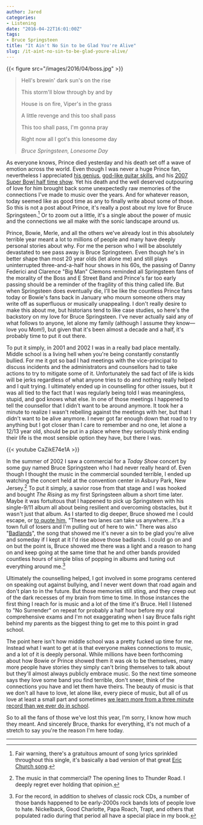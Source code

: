 ```yaml
---
author: Jared
categories:
- Listening
date: "2016-04-22T16:01:00Z"
tags:
- Bruce Springsteen
title: "It Ain't No Sin to be Glad You're Alive"
slug: /it-aint-no-sin-to-be-glad-youre-alive/
---
```


{{< figure src="/images/2016/04/boss.jpg" >}}

> Hell's brewin' dark sun's on the rise
>
> This storm'll blow through by and by
>
> House is on fire, Viper's in the grass
>
> A little revenge and this too shall pass
>
> This too shall pass, I'm gonna pray
>
> Right now all I got's this lonesome day
>
> <cite>Bruce Springsteen, Lonesome Day</cite>

As everyone knows, Prince died yesterday and his death set off a wave of emotion across the world. Even though I was never a huge Prince fan, nevertheless I appreciated [his genius](https://www.youtube.com/watch?v=NFXZNt4oLkE), [god-like guitar skills](https://www.youtube.com/watch?v=6SFNW5F8K9Y), and his [2007 Super Bowl half time show](http://deadspin.com/lets-watch-princes-super-bowl-halftime-show-the-best-w-1772302774). Yet his death and the well deserved outpouring of love for him brought back some unexpectedly raw memories of the connections I've made to music over the years. And for whatever reason, today seemed like as good time as any to finally write about some of those. So this is not a post about Prince, it's really a post about my love for Bruce Springsteen.[^1] Or to zoom out a little, it's a single about the power of music and the connections we all make with the sonic landscape around us.

Prince, Bowie, Merle, and all the others we've already lost in this absolutely terrible year meant a lot to millions of people and many have deeply personal stories about why. For me the person who I will be absolutely devastated to see pass away is Bruce Springsteen. Even though he's in better shape than most 20 year olds (let alone me) and still plays uninterrupted three-and-a-half hour shows in his 60s, the passing of Danny Federici and Clarence "Big Man" Clemons reminded all Springsteen fans of the morality of the Boss and E Street Band and Prince's far too early passing should be a reminder of the fragility of this thing called life. But when Springsteen does eventually die, I'll be like the countless Prince fans today or Bowie's fans back in January who mourn someone others may write off as superfluous or musically unappealing. I don't really desire to make this about me, but historians tend to like case studies, so here's the backstory on my love for Bruce Springsteen. I've never actually said any of what follows to anyone, let alone my family (although I assume they know—love you Mom!), but given that it's been almost a decade and a half, it's probably time to put it out there.

To put it simply, in 2001 and 2002 I was in a really bad place mentally. Middle school is a living hell when you're being constantly constantly bullied. For me it got so bad I had meetings with the vice-principal to discuss incidents and the administrators and counsellors had to take actions to try to mitigate some of it. Unfortunately the sad fact of life is kids will be jerks regardless of what anyone tries to do and nothing really helped and I quit trying. I ultimately ended up in counselling for other issues, but it was all tied to the fact that I was regularly being told I was meaningless, stupid, and god knows what else. In one of those meetings I happened to tell the counsellor that I didn't want to be around anymore. It took her a minute to realize I wasn't rebelling against the meetings with her, but that I didn't want to be alive anymore. I never got far enough down that road to try anything but I got closer than I care to remember and no one, let alone a 12/13 year old, should be put in a place where they seriously think ending their life is the most sensible option they have, but there I was.

{{< youtube CaZikE74e1A >}}

In the summer of 2002 I saw a commercial for a *Today Show* concert by some guy named Bruce Springsteen who I had never really heard of. Even though I thought the music in the commercial sounded terrible, I ended up watching the concert held at the convention center in Asbury Park, New Jersey.[^2] To put it simply, a savior rose from that stage and I was hooked and bought *The Rising* as my first Springsteen album a short time later. Maybe it was fortuitous that I happened to pick up Springsteen with his single-9/11 album all about being resilient and overcoming obstacles, but it wasn't just that album. As I started to dig deeper, Bruce showed me I could escape, or [to quote him](https://www.youtube.com/watch?v=733lnFy9w-c), "These two lanes can take us anywhere…It's a town full of losers and I'm pulling out of here to win." There was also "[Badlands](https://www.youtube.com/watch?v=YL72VcbKSEY)", the song that showed me it's never a sin to be glad you're alive and someday if I kept at it I'd rise above those badlands. I could go on and on but the point is, Bruce showed me there was a light and a reason to hang on and keep going at the same time that he and other bands provided countless hours of simple bliss of popping in albums and tuning out everything around me.[^3]

Ultimately the counselling helped, I got involved in some programs centered on speaking out against bullying, and I never went down that road again and don't plan to in the future. But those memories still sting, and they creep out of the dark recesses of my brain from time to time. In those instances the first thing I reach for is music and a lot of the time it's Bruce. Hell I listened to "No Surrender" on repeat for probably a half hour before my oral comprehensive exams and I'm not exaggerating when I say Bruce falls right behind my parents as the biggest thing to get me to this point in grad school.

The point here isn't how middle school was a pretty fucked up time for me. Instead what I want to get at is that everyone makes connections to music, and a lot of it is deeply personal. While millions have been forthcoming about how Bowie or Prince showed them it was ok to be themselves, many more people have stories they simply can't bring themselves to talk about but they'll almost always publicly embrace music. So the next time someone says they love some band you find terrible, don't sneer, think of the connections you have and let them have theirs. The beauty of music is that we don't all have to love, let alone like, every piece of music, but all of us love at least a small part and sometimes [we learn more from a three minute record than we ever do in school](https://www.youtube.com/watch?v=1IZ4gTzSmhY).

So to all the fans of those we've lost this year, I'm sorry, I know how much they meant. And sincerely Bruce, thanks for everything, it's not much of a stretch to say you're the reason I'm here today.

---
[^1]: Fair warning, there's a gratuitous amount of song lyrics sprinkled throughout this single, it's basically a bad version of that great [Eric Church song](https://www.youtube.com/watch?v=l2gGXlW6wSY).
[^2]: The music in that commercial? The opening lines to Thunder Road. I deeply regret ever holding that opinion.
[^3]: For the record, in addition to shelves of classic rock CDs, a number of those bands happened to be early-2000s rock bands lots of people love to hate. Nickelback, Good Charlotte, Papa Roach, Trapt, and others that populated radio during that period all have a special place in my book.